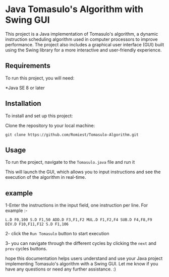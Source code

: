 # Java Tomasulo's Algorithm with Swing GUI

This project is a Java implementation of Tomasulo's algorithm, a dynamic instruction scheduling algorithm used in computer processors to improve performance. 
The project also includes a graphical user interface (GUI) built using the Swing library for a more interactive and user-friendly experience.


## Requirements

To run this project, you will need:

*Java SE 8 or later

## Installation

To install and set up this project:

Clone the repository to your local machine:

`git clone https://github.com/Romiest/Tomasulo-Algorithm.git`


## Usage

To run the project, navigate to the `Tomasulo.java` file and run it

This will launch the GUI, which allows you to input instructions and see the execution of the algorithm in real-time.

## example
 
1-Enter the instructions in the input field, one instruction per line. For example :-

` L.D F0,100
S.D F1,50
ADD.D F3,F1,F2
MUL.D F1,F2,F4
SUB.D F4,F8,F9
DIV.D F10,F11,F12
S.D F1,106 `

2- click the ` Run Tomasulo ` button to start execution

3- you can navigate through the different cycles by clicking the `next` and `prev` cycles buttons.



 hope this documentation helps users understand and use your Java project implementing Tomasulo's algorithm with a Swing GUI. 
 Let me know if you have any questions or need any further assistance.  :)



